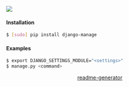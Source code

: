 <!--
https://pypi.org/project/readme-generator/
-->

[![](https://img.shields.io/badge/language-Python-blue.svg?longCache=True)]()

#### Installation
```bash
$ [sudo] pip install django-manage
```

#### Examples
```bash
$ export DJANGO_SETTINGS_MODULE="<settings>"
$ manage.py <command>
```

<p align="center">
    <a href="https://pypi.org/project/readme-generator/">readme-generator</a>
</p>